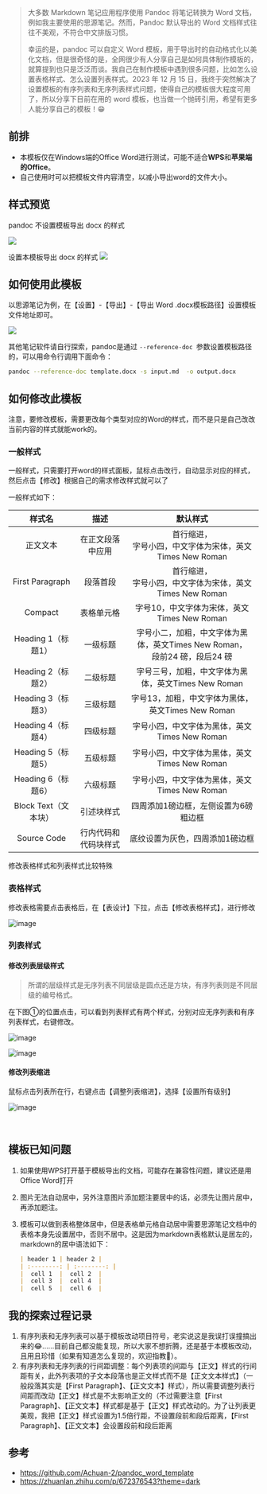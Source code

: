 > 大多数 Markdown 笔记应用程序使用 Pandoc 将笔记转换为 Word 文档，例如我主要使用的思源笔记。然而，Pandoc 默认导出的 Word 文档样式往往不美观，不符合中文排版习惯。
>
> 幸运的是，pandoc 可以自定义 Word 模板，用于导出时的自动格式化以美化文档，但是很奇怪的是，全网很少有人分享自己是如何具体制作模板的，就算提到也只是泛泛而谈。我自己在制作模板中遇到很多问题，比如怎么设置表格样式、怎么设置列表样式。2023 年 12 月 15 日，我终于突然解决了设置模板的有序列表和无序列表样式问题，使得自己的模板很大程度可用了，所以分享下目前在用的 word 模板，也当做一个抛砖引用，希望有更多人能分享自己的模板！😁

## 前排

- 本模板仅在Windows端的Office Word进行测试，可能不适合**WPS**和**苹果端的Office**。
- 自己使用时可以把模板文件内容清空，以减小导出word的文件大小。

## 样式预览

pandoc 不设置模板导出 docx 的样式

![](https://raw.githubusercontent.com/Achuan-2/PicBed/pic/assets/20231215114447-2023-12-15.png)

设置本模板导出 docx 的样式
![](https://raw.githubusercontent.com/Achuan-2/PicBed/pic/assets/20231215114500-2023-12-15.png)


## 如何使用此模板

以思源笔记为例，在【设置】-【导出】-【导出 Word .docx模板路径】设置模板文件地址即可。

![](https://raw.githubusercontent.com/Achuan-2/PicBed/pic/assets/20231215114355-2023-12-15.png)

其他笔记软件请自行探索，pandoc是通过 `--reference-doc `参数设置模板路径的，可以用命令行调用下面命令：

```bash
pandoc --reference-doc template.docx -s input.md  -o output.docx
```



## 如何修改此模板

注意，要修改模板，需要更改每个类型对应的Word的样式，而不是只是自己改改当前内容的样式就能work的。

### 一般样式

一般样式，只需要打开word的样式面板，鼠标点击改行，自动显示对应的样式，然后点击【修改】根据自己的需求修改样式就可以了

一般样式如下：

|样式名|描述|默认样式|
| :--------------------: | :--------------------: | :-----------------------------------------------------------------------------: |
|正文文本|在正文段落中应用|首行缩进，<br />字号小四，中文字体为宋体，英文Times New Roman<br />|
|First Paragraph|段落首段|首行缩进，<br />字号小四，中文字体为宋体，英文Times New Roman<br />|
|Compact|表格单元格|字号10，中文字体为宋体，英文Times New Roman|
|Heading 1（标题1）|一级标题|字号小二，加粗，中文字体为黑体，英文Times New Roman，<br />段前24 磅，段后24 磅<br />|
|Heading 2（标题2）|二级标题|字号三号，加粗，中文字体为黑体，英文Times New Roman|
|Heading 3（标题3）|三级标题|字号13，加粗，中文字体为黑体，英文Times New Roman|
|Heading 4（标题4）|四级标题|字号小四，中文字体为黑体，英文Times New Roman|
|Heading 5（标题5）|五级标题|字号小四，中文字体为黑体，英文Times New Roman|
|Heading 6（标题6）|六级标题|字号小四，中文字体为黑体，英文Times New Roman|
|Block Text（文本块）|引述块样式|四周添加1磅边框，左侧设置为6磅粗边框|
|Source Code|行内代码和代码块样式|底纹设置为灰色，四周添加1磅边框|

修改表格样式和列表样式比较特殊

### 表格样式

修改表格需要点击表格后，在【表设计】下拉，点击【修改表格样式】，进行修改

​![image](https://raw.githubusercontent.com/Achuan-2/PicBed/pic/assets/202312150014846.png)​

### 列表样式

#### 修改列表层级样式

> 所谓的层级样式是无序列表不同层级是圆点还是方块，有序列表则是不同层级的编号格式。

在下图①的位置点击，可以看到列表样式有两个样式，分别对应无序列表和有序列表样式，右键修改。

​![image](https://raw.githubusercontent.com/Achuan-2/PicBed/pic/assets/202312150014078.png)​

​![image](https://raw.githubusercontent.com/Achuan-2/PicBed/pic/assets/202312150014745.png)​

#### 修改列表缩进

鼠标点击列表所在行，右键点击【调整列表缩进】，选择【设置所有级别】

​![image](https://raw.githubusercontent.com/Achuan-2/PicBed/pic/assets/202312150014510.png)​

‍

## 模板已知问题

1. 如果使用WPS打开基于模板导出的文档，可能存在兼容性问题，建议还是用Office Word打开
2. 图片无法自动居中，另外注意图片添加题注要居中的话，必须先让图片居中，再添加题注。
3. 模板可以做到表格整体居中，但是表格单元格自动居中需要思源笔记文档中的表格本身先设置居中，否则不居中。这是因为markdown表格默认是居左的，markdown的居中语法如下：

    ```markdown
    | header 1 | header 2 |
    | :--------: | :--------: |
    |  cell 1  |  cell 2  |
    |  cell 3  |  cell 4  |
    |  cell 5  |  cell 6  |
    ```

## 我的探索过程记录

1. 有序列表和无序列表可以基于模板改动项目符号，老实说这是我误打误撞搞出来的😂……目前自己都没能复现，所以大家不想折腾，还是基于本模板改动，且用且珍惜（如果有知道怎么复现的，欢迎指教🙏）。
2. 有序列表和无序列表的行间距调整：每个列表项的间距与【正文】样式的行间距有关，此外列表项的子文本段落也是正文样式而不是【正文文本样式】（一般段落其实是【First Paragraph】、【正文文本】样式），所以需要调整列表行间距而改动【正文】样式是不太影响正文的（不过需要注意【First Paragraph】、【正文文本】样式都是基于【正文】样式改动的。为了让列表更美观，我把【正文】样式设置为1.5倍行距，不设置段前和段后距离，【First Paragraph】、【正文文本】会设置段前和段后距离
## 参考
+ https://github.com/Achuan-2/pandoc_word_template
+ https://zhuanlan.zhihu.com/p/672376543?theme=dark
